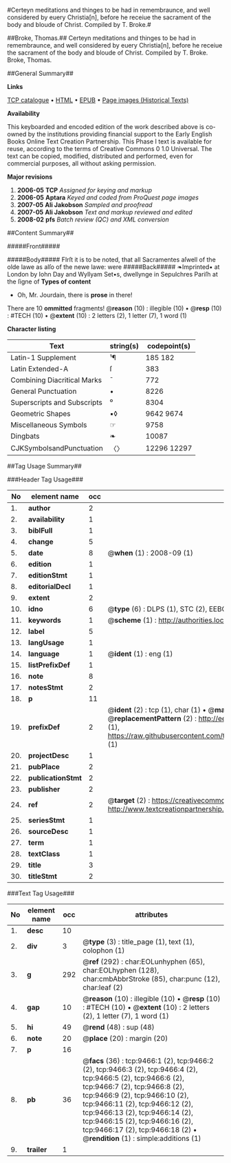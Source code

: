 #Certeyn meditations and thinges to be had in remembraunce, and well considered by euery Christia[n], before he receiue the sacrament of the body and bloude of Christ. Compiled by T. Broke.#

##Broke, Thomas.##
Certeyn meditations and thinges to be had in remembraunce, and well considered by euery Christia[n], before he receiue the sacrament of the body and bloude of Christ. Compiled by T. Broke.
Broke, Thomas.

##General Summary##

**Links**

[TCP catalogue](http://www.ota.ox.ac.uk/tcp/)  • 
[HTML](http://tei.it.ox.ac.uk/tcp/Texts-HTML/free/A68/A68996.html)  • 
[EPUB](http://tei.it.ox.ac.uk/tcp/Texts-EPUB/free/A68/A68996.epub) • 
[Page images (Historical Texts)](https://data.historicaltexts.jisc.ac.uk/view?pubId=eebo-99844633e&pageId=eebo-99844633e-9466-1)

**Availability**

This keyboarded and encoded edition of the
	       work described above is co-owned by the institutions
	       providing financial support to the Early English Books
	       Online Text Creation Partnership. This Phase I text is
	       available for reuse, according to the terms of Creative
	       Commons 0 1.0 Universal. The text can be copied,
	       modified, distributed and performed, even for
	       commercial purposes, all without asking permission.

**Major revisions**

1. __2006-05__ __TCP__ *Assigned for keying and markup*
1. __2006-05__ __Aptara__ *Keyed and coded from ProQuest page images*
1. __2007-05__ __Ali Jakobson__ *Sampled and proofread*
1. __2007-05__ __Ali Jakobson__ *Text and markup reviewed and edited*
1. __2008-02__ __pfs__ *Batch review (QC) and XML conversion*

##Content Summary##

#####Front#####

#####Body#####
FIrſt it is to be noted, that all
Sacramentes aſwell of the
olde lawe as alſo of the newe
lawe: were
#####Back#####
❧Imprinted▪
at London by Iohn Day
and Wyllyam Set•s, dwellynge
in Sepulchres Pariſh
at the ſigne of 
**Types of content**

  * Oh, Mr. Jourdain, there is **prose** in there!

There are 10 **ommitted** fragments! 
 @__reason__ (10) : illegible (10)  •  @__resp__ (10) : #TECH (10)  •  @__extent__ (10) : 2 letters (2), 1 letter (7), 1 word (1)

**Character listing**


|Text|string(s)|codepoint(s)|
|---|---|---|
|Latin-1 Supplement|¹¶|185 182|
|Latin Extended-A|ſ|383|
|Combining             Diacritical Marks|̄|772|
|General Punctuation|•|8226|
|Superscripts             and Subscripts|⁰|8304|
|Geometric Shapes|▪◊|9642 9674|
|Miscellaneous Symbols|☞|9758|
|Dingbats|❧|10087|
|CJKSymbolsandPunctuation|〈〉|12296 12297|

##Tag Usage Summary##

###Header Tag Usage###

|No|element name|occ|attributes|
|---|---|---|---|
|1.|__author__|2||
|2.|__availability__|1||
|3.|__biblFull__|1||
|4.|__change__|5||
|5.|__date__|8| @__when__ (1) : 2008-09 (1)|
|6.|__edition__|1||
|7.|__editionStmt__|1||
|8.|__editorialDecl__|1||
|9.|__extent__|2||
|10.|__idno__|6| @__type__ (6) : DLPS (1), STC (2), EEBO-CITATION (1), PROQUEST (1), VID (1)|
|11.|__keywords__|1| @__scheme__ (1) : http://authorities.loc.gov/ (1)|
|12.|__label__|5||
|13.|__langUsage__|1||
|14.|__language__|1| @__ident__ (1) : eng (1)|
|15.|__listPrefixDef__|1||
|16.|__note__|8||
|17.|__notesStmt__|2||
|18.|__p__|11||
|19.|__prefixDef__|2| @__ident__ (2) : tcp (1), char (1)  •  @__matchPattern__ (2) : ([0-9\-]+):([0-9IVX]+) (1), (.+) (1)  •  @__replacementPattern__ (2) : http://eebo.chadwyck.com/downloadtiff?vid=$1&page=$2 (1), https://raw.githubusercontent.com/textcreationpartnership/Texts/master/tcpchars.xml#$1 (1)|
|20.|__projectDesc__|1||
|21.|__pubPlace__|2||
|22.|__publicationStmt__|2||
|23.|__publisher__|2||
|24.|__ref__|2| @__target__ (2) : https://creativecommons.org/publicdomain/zero/1.0/ (1), http://www.textcreationpartnership.org/docs/. (1)|
|25.|__seriesStmt__|1||
|26.|__sourceDesc__|1||
|27.|__term__|1||
|28.|__textClass__|1||
|29.|__title__|3||
|30.|__titleStmt__|2||


###Text Tag Usage###

|No|element name|occ|attributes|
|---|---|---|---|
|1.|__desc__|10||
|2.|__div__|3| @__type__ (3) : title_page (1), text (1), colophon (1)|
|3.|__g__|292| @__ref__ (292) : char:EOLunhyphen (65), char:EOLhyphen (128), char:cmbAbbrStroke (85), char:punc (12), char:leaf (2)|
|4.|__gap__|10| @__reason__ (10) : illegible (10)  •  @__resp__ (10) : #TECH (10)  •  @__extent__ (10) : 2 letters (2), 1 letter (7), 1 word (1)|
|5.|__hi__|49| @__rend__ (48) : sup (48)|
|6.|__note__|20| @__place__ (20) : margin (20)|
|7.|__p__|16||
|8.|__pb__|36| @__facs__ (36) : tcp:9466:1 (2), tcp:9466:2 (2), tcp:9466:3 (2), tcp:9466:4 (2), tcp:9466:5 (2), tcp:9466:6 (2), tcp:9466:7 (2), tcp:9466:8 (2), tcp:9466:9 (2), tcp:9466:10 (2), tcp:9466:11 (2), tcp:9466:12 (2), tcp:9466:13 (2), tcp:9466:14 (2), tcp:9466:15 (2), tcp:9466:16 (2), tcp:9466:17 (2), tcp:9466:18 (2)  •  @__rendition__ (1) : simple:additions (1)|
|9.|__trailer__|1||
